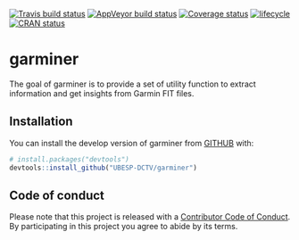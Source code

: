 
<!-- README.md is generated from README.Rmd. Please edit that file -->

[![Travis build
status](https://travis-ci.org/UBESP-DCTV/garminer.svg?branch=master)](https://travis-ci.org/UBESP-DCTV/garminer)
[![AppVeyor build
status](https://ci.appveyor.com/api/projects/status/github/UBESP-DCTV/garminer?branch=master&svg=true)](https://ci.appveyor.com/project/UBESP-DCTV/garminer)
[![Coverage
status](https://codecov.io/gh/UBESP-DCTV/garminer/branch/master/graph/badge.svg)](https://codecov.io/github/UBESP-DCTV/garminer?branch=master)
[![lifecycle](https://img.shields.io/badge/lifecycle-maturing-blue.svg)](https://www.tidyverse.org/lifecycle/#maturing)
[![CRAN
status](https://www.r-pkg.org/badges/version/garminer)](https://cran.r-project.org/package=garminer)

# garminer

The goal of garminer is to provide a set of utility function to extract
information and get insights from Garmin FIT files.

## Installation

You can install the develop version of garminer from
[GITHUB](https://github.com) with:

``` r
# install.packages("devtools")
devtools::install_github("UBESP-DCTV/garminer")
```

## Code of conduct

Please note that this project is released with a [Contributor Code of
Conduct](CODE_OF_CONDUCT.md). By participating in this project you agree
to abide by its terms.
